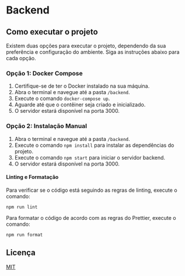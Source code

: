 # Backend
## Como executar o projeto

Existem duas opções para executar o projeto, dependendo da sua preferência e configuração do ambiente. Siga as instruções abaixo para cada opção.

### Opção 1: Docker Compose

1. Certifique-se de ter o Docker instalado na sua máquina.
2. Abra o terminal e navegue até a pasta `/backend`.
3. Execute o comando `docker-compose up`.
4. Aguarde até que o contêiner seja criado e inicializado.
5. O servidor estará disponível na porta 3000.

### Opção 2: Instalação Manual


1. Abra o terminal e navegue até a pasta `/backend`.
2. Execute o comando `npm install` para instalar as dependências do projeto.
3. Execute o comando `npm start` para iniciar o servidor backend.
4. O servidor estará disponível na porta 3000.

#### Linting e Formatação
Para verificar se o código está seguindo as regras de linting, execute o comando:

```
npm run lint
```

Para formatar o código de acordo com as regras do Prettier, execute o comando:
```
npm run format
```


## Licença

[MIT](https://opensource.org/licenses/MIT)

